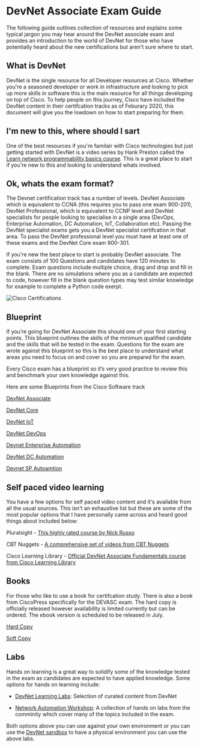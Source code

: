 # DevNet Associate Exam Guide

The following guide outlines collection of resources and explains some typical jargon you may hear around the DevNet associate exam and provides an introduction to the world of DevNet for those who have potentially heard about the new certifications but aren't sure where to start.

## What is DevNet

DevNet is the single resource for all Developer resources at Cisco. Whether you're a seasoned developer or work in infrastructure and looking to pick up more skills in software this is the main resource for all things developing on top of Cisco. To help people on this journey, Cisco have included the DevNet content in their certifcation tracks as of Feburary 2020, this document will give you the lowdown on how to start preparing for them.

## I'm new to this, where should I sart

One of the best resources if you're familair with Cisco technologies but just getting started with DevNet is a video series by Hank Preston called the [Learn network programmability basics course](https://developer.cisco.com/video/net-prog-basics/). This is a great place to start if you're new to this and looking to understand whats involved.

## Ok, whats the exam format?

The Devnet certification track has a number of levels. DevNet Associate which is equivalent to CCNA (this requires you to pass one exam 900-201), DevNet Professional, which is equivalent to CCNP level and DevNet specialists for people looking to specialise in a single area (DevOps, Enterprise Automation, DC Automation, IoT, Collaboration etc). Passing the DevNet specialist exams gets you a DevNet specialist certifcation in that area. To pass the DevNet professional level you must have at least one of these exams and the DevNet Core exam 900-301.

If you're new the best place to start is probably DevNet associate. The exam consists of 100 Questions and candidates have 120 minutes to complete. Exam questions include multiple choice, drag and drop and fill in the blank. There are no simulations where you as a candidate are expected to code, however fill in the blank question types may test similar knowledge for example to complete a Python code exerpt.

![Cisco Certifications](https://github.com/sttrayno/DevNet-Assocaite-Exam-Guide/blob/master/images/Screenshot%202020-06-03%20at%2000.23.30.png?raw=true)

## Blueprint

If you’re going for DevNet Associate this should one of your first starting points. This blueprint outlines the skills of the minimum qualified candidate and the skills that will be tested in the exam. Questions for the exam are wrote against this blueprint so this is the best place to understand what areas you need to focus on and cover so you are prepared for the exam.

Every Cisco exam has a blueprint so it’s very good practice to review this and benchmark your own knowledge against this.

Here are some Blueprints from the Cisco Software track

[DevNet Associate](https://www.cisco.com/c/dam/en_us/training-events/le31/le46/cln/marketing/exam-topics/200-901-DEVASC.pdf)

[DevNet Core](https://www.cisco.com/c/dam/en_us/training-events/le31/le46/cln/marketing/exam-topics/350-901-DEVCOR.pdf)

[DevNet IoT](https://www.cisco.com/c/dam/en_us/training-events/le31/le46/cln/marketing/exam-topics/300-915-DEVIOT.pdf)

[DevNet DevOps](https://www.cisco.com/c/dam/en_us/training-events/le31/le46/cln/marketing/exam-topics/300-910-DEVOPS.pdf)

[Devnet Enterprise Automation](https://www.cisco.com/c/dam/en_us/training-events/le31/le46/cln/marketing/exam-topics/300-435-ENAUTO.pdf)

[DevNet DC Automation](https://www.cisco.com/c/dam/en_us/training-events/le31/le46/cln/marketing/exam-topics/300-635-DCAUTO.pdf)

[Devnet SP Autoamtion](https://www.cisco.com/c/dam/en_us/training-events/le31/le46/cln/marketing/exam-topics/300-535-SPAUTO.pdf)

## Self paced video learning

You have a few options for self paced video content and it's available from all the usual sources. This isn't an exhaustive list but these are some of the most popular options that I have personally came across and heard good things about included below:

Pluralsight - [This highly rated course by Nick Russo](https://www.pluralsight.com/paths/cisco-certified-devnet-associate-devasc-200-901)

CBT Nuggets - [A comprehensive set of videos from CBT Nuggets](https://www.cbtnuggets.com/certification-playlist/cisco/devnet-associate)

Cisco Learning Library - [Official DevNet Associate Fundamentals course from Cisco Learning Library](https://developer.cisco.com/certification/fundamentals/)

## Books

For those who like to use a book for certifcation study. There is also a book from CiscoPress specifically for the DEVASC exam. The hard copy is officially released however availability is limited currently but can be ordered. The ebook version is scheduled to be released in July.

[Hard Copy](https://www.amazon.co.uk/dp/0136642969/ref=cm_sw_r_cp_api_i_jbT1EbQCBD4DE)

[Soft Copy](https://www.ciscopress.com/store/cisco-certified-devnet-associate-devasc-200-901-official-9780136677338)

## Labs

Hands on learning is a great way to solidify some of the knowledge tested in the exam as candidates are expected to have applied knowledge. Some options for hands on learning include:

* [DevNet Learning Labs](https://developer.cisco.com/startnow/): Selection of curated content from DevNet

* [Network Automation Workshop](https://github.com/sttrayno/Network-Automation-Tooling): A collection of hands on labs from the comminity which cover many of the topics included in the exam.

Both options above you can use against your own environment or you can use the [DevNet sandbox](developer.cisco.com/sandbox) to have a physical environment you can use the above labs.
